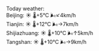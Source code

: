 Today weather:  
Beijing: ☀️   🌡️+5°C 🌬️↙4km/h  
Tianjin: ☀️   🌡️+12°C 🌬️→7km/h  
Shijiazhuang: ☀️   🌡️+10°C 🌬️↑5km/h  
Tangshan: ☀️   🌡️+10°C 🌬️→9km/h  
